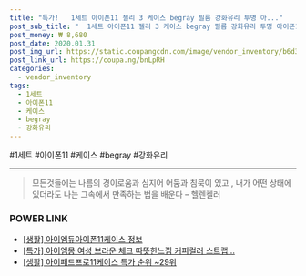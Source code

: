 ```yaml
--- 
title: "특가!   1세트 아이폰11 젤리 3 케이스 begray 필름 강화유리 투명 아..." 
post_sub_title: "  1세트 아이폰11 젤리 3 케이스 begray 필름 강화유리 투명 아이폰11프로 범퍼 프로맥스 액정보호" 
post_money: ₩ 8,680 
post_date: 2020.01.31 
post_img_url: https://static.coupangcdn.com/image/vendor_inventory/b6d3/c6eaff958105e16f4af6a1b14d09e6b6e4894399e1436539aba7bb6f61b3.jpg 
post_link_url: https://coupa.ng/bnLpRH 
categories: 
  - vendor_inventory 
tags: 
  - 1세트 
  - 아이폰11 
  - 케이스 
  - begray 
  - 강화유리 
--- 
```

  #1세트 #아이폰11 #케이스 #begray #강화유리 
<hr> 

> 모든것들에는 나름의 경이로움과 심지어 어둠과 침묵이 있고 , 내가 어떤 상태에 있더라도 나는 그속에서 만족하는 법을 배운다 – 헬렌켈러 


### POWER LINK

* <a href="https://blog.naver.com/sakai111/221760248308" target="_blank"> [생활] 아이엠듀아이폰11케이스 정보 </a>
* <a href="https://blog.naver.com/an0733/221786097838" target="_blank">[특가] 아이엠몽 여성 브라운 체크 따뜻한느낌 커피컬러 스트랩...</a>
* <a href="https://blog.naver.com/sakai111/221792076050" target="_blank"> [생활] 아이패드프로11케이스 특가 순위 ~29위</a>

